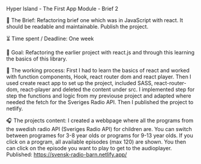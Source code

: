 Hyper Island - The First App Module - Brief 2

📂 The Brief:
Refactoring brief one which was in JavaScript with react. It should be readable and maintainable. Publish the project.

⏳ Time spent / Deadline:
One week 

🎯 Goal:
Refactoring the earlier project with react.js and through this learning the basics of this library. 

🦾 The working process:
First I had to learn the basics of react and worked with function components, Hook, react router dom and react player.
Then I used create react app to set up the project, included SASS, react-router-dom, react-player and deleted the content under src. 
I implemented step for step the functions and logic from my previouse project and adapted where needed the fetch for the Sveriges Radio API. Then I published the project to netlify. 

🎧 The projects content:
I created a webbpage where all the programs from the swedish radio API (Sveriges Radio API) for children are. You can switch between programes for 3-8 year olds or programs for 9-13 year olds. If you click on a program, all available episodes (max 120) are shown. You then can click on the episode you want to play to get to the audioplayer. Published: https://svensk-radio-barn.netlify.app/  
